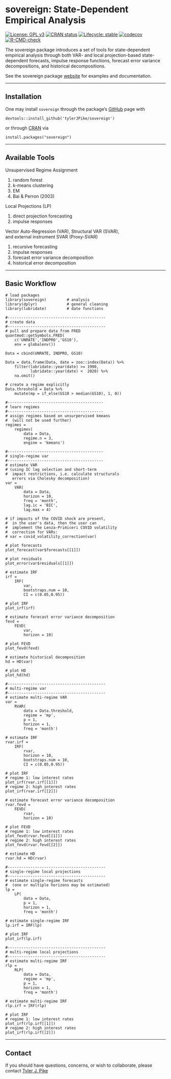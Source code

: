 # sovereign: State-Dependent Empirical Analysis  

<!-- badges: start -->
[![License: GPL v3](https://img.shields.io/badge/License-GPL%20v3-blue.svg)](http://www.gnu.org/licenses/gpl-3.0)
[![CRAN status](https://www.r-pkg.org/badges/version/sovereign)](https://CRAN.R-project.org/package=sovereign)
[![Lifecycle: stable](https://img.shields.io/badge/lifecycle-stable-brightgreen.svg)](https://lifecycle.r-lib.org/articles/stages.html)
[![codecov](https://codecov.io/gh/tylerJPike/sovereign/branch/main/graph/badge.svg?token=WXLWR6H93B)](https://codecov.io/gh/tylerJPike/sovereign)
[![R-CMD-check](https://github.com/tylerJPike/sovereign/workflows/R-CMD-check/badge.svg)](https://github.com/tylerJPike/sovereign/actions)
<!-- badges: end -->

The sovereign package introduces a set of tools for state-dependent empirical analysis through both VAR- and local projection-based state-dependent forecasts, impulse response functions, forecast error variance decompositions, and historical decompositions.    

See the sovereign package [website](https://tylerjpike.github.io/sovereign/) for examples and documentation. 

----

## Installation 

One may install `sovereign` through the package’s [GitHub](https://github.com/tylerJPike/sovereign) page with

    devtools::install_github('tylerJPike/sovereign')

or through [CRAN](https://CRAN.R-project.org/package=sovereign) via

    install.packages("sovereign")

----

## Available Tools  

Unsupervised Regime Assignment
1. random forest  
2. k-means clustering  
3. EM 
4. Bai & Perron (2003)  

Local Projections (LP)
1. direct projection forecasting  
1. impulse responses

Vector Auto-Regression (VAR), Structural VAR (SVAR),   
and external instrument SVAR (Proxy-SVAR)  
1. recursive forecasting
2. impulse responses
3. forecast error variance decomposition
4. historical error decomposition


----

## Basic Workflow 
    # load packages
    library(sovereign)         # analysis
    library(dplyr)             # general cleaning
    library(lubridate)         # date functions

    #-------------------------------------------
    # create data
    #-------------------------------------------
    # pull and prepare data from FRED
    quantmod::getSymbols.FRED(
        c('UNRATE','INDPRO','GS10'), 
        env = globalenv())

    Data = cbind(UNRATE, INDPRO, GS10)

    Data = data.frame(Data, date = zoo::index(Data)) %>%
        filter(lubridate::year(date) >= 1990,
               lubridate::year(date) <  2020) %>% 
        na.omit()

    # create a regime explicitly   
    Data.threshold = Data %>%
        mutate(mp = if_else(GS10 > median(GS10), 1, 0))

    #------------------------------------------
    # learn regimes
    #------------------------------------------
    # assign regimes based on unsurpervised kmeans
    #  (will not be used further)
    regimes = 
        regimes(
            data = Data, 
            regime.n = 3, 
            engine = 'kmeans')

    #------------------------------------------
    # single-regime var
    #------------------------------------------
    # estimate VAR
    # (using IC lag selection and short-term 
    #  impact restrictions, i.e. calculate structurals
       errors via Cholesky decomposition)
    var =
        VAR(
            data = Data,
            horizon = 10,
            freq = 'month',
            lag.ic = 'BIC',
            lag.max = 4)

    # if impacts of the COVID shock are present,
    #  in the user's data, then the user can 
    #  implement the Lenza-Primiceri COVID volatility
    #  correction for VARs: 
    # var = covid_volatility_correction(var)

    # plot forecasts
    plot_forecast(var$forecasts[[1]])

    # plot residuals
    plot_error(var$residuals[[1]])

    # estimate IRF
    irf =
        IRF(
            var,
            bootstraps.num = 10,
            CI = c(0.05,0.95))

    # plot IRF
    plot_irf(irf)

    # estimate forecast error variance decomposition
    fevd =
        FEVD(
            var,
            horizon = 10)

    # plot FEVD
    plot_fevd(fevd)

    # estimate historical decomposition
    hd = HD(var)
    
    # plot HD
    plot_hd(hd)

    #-------------------------------------------
    # multi-regime var
    #-------------------------------------------
    # estimate multi-regime VAR
    var =
        RVAR(
            data = Data.threshold,
            regime = 'mp',
            p = 1,
            horizon = 1,
            freq = 'month')
    
    # estimate IRF
    rvar.irf =
        IRF(
            rvar,
            horizon = 10,
            bootstraps.num = 10,
            CI = c(0.05,0.95))

    # plot IRF
    # regime 1: low interest rates
    plot_irf(rvar.irf[[1]])
    # regime 2: high interest rates
    plot_irf(rvar.irf[[2]])

    # estimate forecast error variance decomposition
    rvar.fevd =
        FEVD(
            rvar,
            horizon = 10)

    # plot FEVD
    # regime 1: low interest rates
    plot_fevd(rvar.fevd[[1]])
    # regime 2: high interest rates
    plot_fevd(rvar.fevd[[2]])

    # estimate HD
    rvar.hd = HD(rvar)

    #-------------------------------------------
    # single-regime local projections
    #-------------------------------------------
    # estimate single-regime forecasts 
    #  (one or multiple horizons may be estimated)
    lp = 
        LP(
            data = Data,
            p = 1,
            horizon = 1,
            freq = 'month')

    # estimate single-regime IRF
    lp.irf = IRF(lp)

    # plot IRF
    plot_irf(lp.irf)

    #-------------------------------------------
    # multi-regime local projections
    #-------------------------------------------
    # estimate multi-regime IRF
    rlp = 
        RLP(
            data = Data,
            regime = 'mp',
            p = 1,
            horizon = 1,
            freq = 'month')

    # estimate multi-regime IRF
    rlp.irf = IRF(rlp)

    # plot IRF
    # regime 1: low interest rates
    plot_irf(rlp.irf[[1]])
    # regime 2: high interest rates
    plot_irf(rlp.irf[[2]])
    

---
## Contact
If you should have questions, concerns, or wish to collaborate, please contact [Tyler J. Pike](https://tylerjpike.github.io/)
